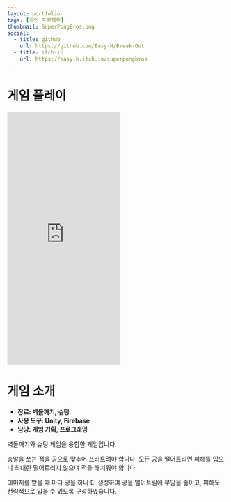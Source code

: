 ```yaml
---
layout: portfolio
tags: [개인 프로젝트]
thumbnail: SuperPongBros.png
social:
  - title: github
    url: https://github.com/Easy-H/Break-Out
  - title: itch-io
    url: https://easy-h.itch.io/superpongbros
---
```

# 게임 플레이
<iframe frameborder="0" src="https://itch.io/embed-upload/11887825?color=333333" allow="autoplay; fullscreen" width="260" height="580"><a href="https://easy-h.itch.io/superpongbros">Play Super Pong Bros on itch.io</a></iframe>

# 게임 소개
- **장르: 벽돌깨기, 슈팅**
- **사용 도구: Unity, Firebase**
- **담당: 게임 기획, 프로그래밍**

벽돌깨기와 슈팅 게임을 융합한 게임입니다.

총알을 쏘는 적을 공으로 맞추어 쓰러트려야 합니다. 모든 공을 떨어트리면 피해를 입으니 최대한 떨어트리지 않으며 적을 해치워야 합니다.

데미지를 받을 때 마다 공을 하나 더 생성하여 공을 떨어트림에 부담을 줄이고, 피해도 전략적으로 입을 수 있도록 구성하였습니다.